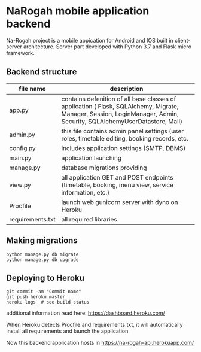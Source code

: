 # NaRogah mobile application backend
Na-Rogah project is a mobile appication for Android and IOS built in client-server architecture. Server part developed with Python 3.7 and Flask micro framework.

## Backend structure
|file name|description|
|--|--|
|app.py|contains defenition of all base classes of application ( Flask, SQLAlchemy, Migrate, Manager, Session, LoginManager, Admin, Security, SQLAlchemyUserDatastore, Mail)
|admin.py| this file contains admin panel settings (user roles, timetable editing, booking records, etc. |
|config.py|includes application settings (SMTP, DBMS) |
|main.py| application launching |
|manage.py| database migrations providing |
|view.py|all application GET and POST endpoints (timetable, booking, menu view, service information, etc.)|
|Procfile|launch web gunicorn server with dyno on Heroku|
|requirements.txt|all required libraries|

## Making migrations
	python manage.py db migrate
	python manage.py db upgrade

## Deploying to Heroku

	git commit -am "Commit name"
	git push heroku master
	heroku logs  # see build status

additional information read here: https://dashboard.heroku.com/

When Heroku detects Procfile and requirements.txt, it will automatically install all requirements and launch the application.

Now this backend application hosts in https://na-rogah-api.herokuapp.com/
 
